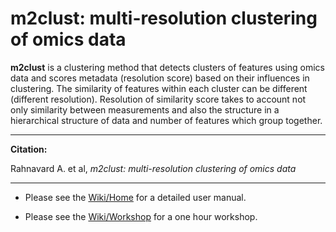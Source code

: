 # m2clust: multi-resolution clustering of omics data #

**m2clust** is a clustering method that detects
clusters of features using omics data and scores metadata 
(resolution score) based on their influences in clustering.
The similarity of features within each cluster can be 
different (different resolution). Resolution of similarity score takes to 
account not only similarity between measurements and 
also the structure in a hierarchical structure of data and 
number of features which group together.

---

**Citation:**

Rahnavard A. et al, *m2clust: multi-resolution clustering of omics data*

----

* Please see the [Wiki/Home](https://github.com/omicsEye/m2clust/wiki/Home) for  a detailed user manual.

* Please see the [Wiki/Workshop](https://github.com/omicsEye/m2clust/wiki/Workshop) for  a one hour workshop.
